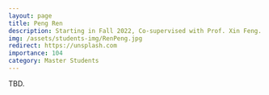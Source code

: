 ```yaml
---
layout: page
title: Peng Ren
description: Starting in Fall 2022, Co-supervised with Prof. Xin Feng. <br> Research Topic&#58; Transferable Sparse Adversarial Attack.
img: /assets/students-img/RenPeng.jpg
redirect: https://unsplash.com
importance: 104
category: Master Students
---
```


TBD.
